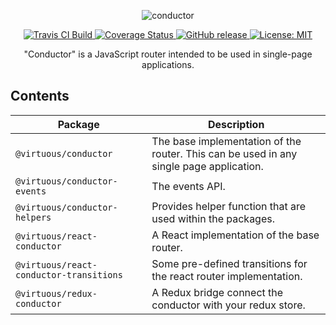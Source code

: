 <p align="center">
  <img alt="conductor" src="https://user-images.githubusercontent.com/2123279/32792787-92996cdc-c964-11e7-96c6-ffd86f4ee087.png" />
</p>

<p align="center">
  <a href="https://travis-ci.org/bevirtuous/conductor">
    <img alt="Travis CI Build" src="https://travis-ci.org/bevirtuous/conductor.svg?branch=master">
  </a>
  <a href='https://coveralls.io/github/bevirtuous/conductor?branch=%28HEAD+detached+at+048517b%29'>
    <img src='https://coveralls.io/repos/github/bevirtuous/conductor/badge.svg?branch=%28HEAD+detached+at+048517b%29' alt='Coverage Status' />
  </a>
  <a href="https://github.com/bevirtuous/conductor/releases">
    <img alt="GitHub release" src="https://img.shields.io/github/release/bevirtuous/conductor.svg">
  </a>
  <a href="https://opensource.org/licenses/MIT">
    <img alt="License: MIT" src="https://img.shields.io/badge/License-MIT-yellow.svg">
  </a>
</p>

<p align="center">
  "Conductor" is a JavaScript router intended to be used in single-page applications.
</p>

## Contents

| Package| Description |
| - | - |
| `@virtuous/conductor`  | The base implementation of the router. This can be used in any single page application.  |
| `@virtuous/conductor-events` | The events API. |
| `@virtuous/conductor-helpers` | Provides helper function that are used within the packages. |
| `@virtuous/react-conductor` | A React implementation of the base router. |
| `@virtuous/react-conductor-transitions` | Some pre-defined transitions for the react router implementation. |
| `@virtuous/redux-conductor` | A Redux bridge connect the conductor with your redux store. |
